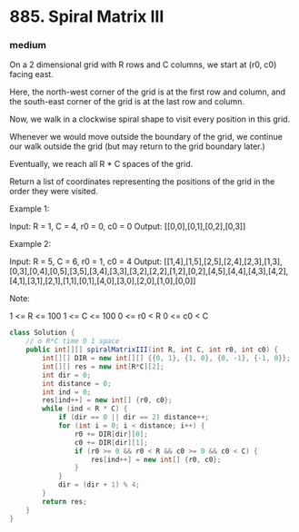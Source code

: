 # 885. Spiral Matrix III
### medium
On a 2 dimensional grid with R rows and C columns, we start at (r0, c0) facing east.

Here, the north-west corner of the grid is at the first row and column, and the south-east corner of the grid is at the last row and column.

Now, we walk in a clockwise spiral shape to visit every position in this grid. 

Whenever we would move outside the boundary of the grid, we continue our walk outside the grid (but may return to the grid boundary later.) 

Eventually, we reach all R * C spaces of the grid.

Return a list of coordinates representing the positions of the grid in the order they were visited.

 

Example 1:

Input: R = 1, C = 4, r0 = 0, c0 = 0
Output: [[0,0],[0,1],[0,2],[0,3]]


 

Example 2:

Input: R = 5, C = 6, r0 = 1, c0 = 4
Output: [[1,4],[1,5],[2,5],[2,4],[2,3],[1,3],[0,3],[0,4],[0,5],[3,5],[3,4],[3,3],[3,2],[2,2],[1,2],[0,2],[4,5],[4,4],[4,3],[4,2],[4,1],[3,1],[2,1],[1,1],[0,1],[4,0],[3,0],[2,0],[1,0],[0,0]]


 

Note:

1 <= R <= 100
1 <= C <= 100
0 <= r0 < R
0 <= c0 < C

```Java
class Solution {
    // o R*C time O 1 space
    public int[][] spiralMatrixIII(int R, int C, int r0, int c0) {
        int[][] DIR = new int[][] {{0, 1}, {1, 0}, {0, -1}, {-1, 0}};
        int[][] res = new int[R*C][2];
        int dir = 0;
        int distance = 0;
        int ind = 0;
        res[ind++] = new int[] {r0, c0};
        while (ind < R * C) {
            if (dir == 0 || dir == 2) distance++;
            for (int i = 0; i < distance; i++) {
                r0 += DIR[dir][0];
                c0 += DIR[dir][1];
                if (r0 >= 0 && r0 < R && c0 >= 0 && c0 < C) {
                    res[ind++] = new int[] {r0, c0};
                }
            }
            dir = (dir + 1) % 4;
        }
        return res;
    }
}
```